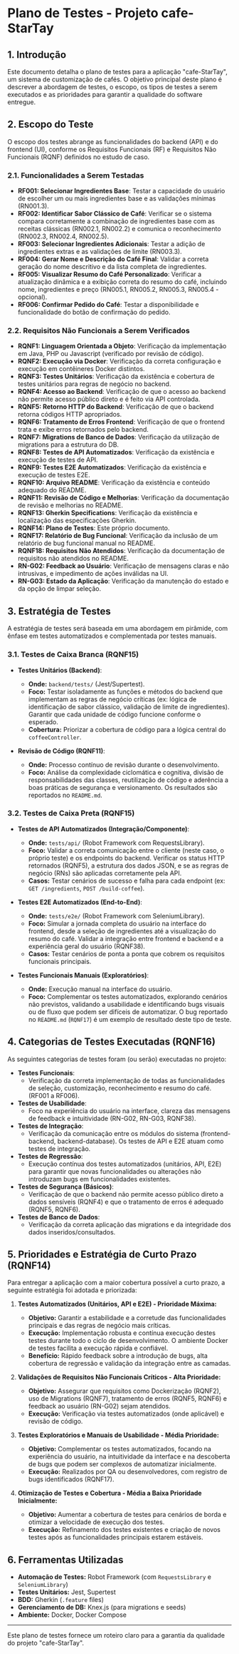 # Plano de Testes - Projeto cafe-StarTay

## 1. Introdução

Este documento detalha o plano de testes para a aplicação "cafe-StarTay", um sistema de customização de cafés. O objetivo principal deste plano é descrever a abordagem de testes, o escopo, os tipos de testes a serem executados e as prioridades para garantir a qualidade do software entregue.

## 2. Escopo do Teste

O escopo dos testes abrange as funcionalidades do backend (API) e do frontend (UI), conforme os Requisitos Funcionais (RF) e Requisitos Não Funcionais (RQNF) definidos no estudo de caso.

### 2.1. Funcionalidades a Serem Testadas

* **RF001: Selecionar Ingredientes Base**: Testar a capacidade do usuário de escolher um ou mais ingredientes base e as validações mínimas (RN001.3).
* **RF002: Identificar Sabor Clássico de Café**: Verificar se o sistema compara corretamente a combinação de ingredientes base com as receitas clássicas (RN002.1, RN002.2) e comunica o reconhecimento (RN002.3, RN002.4, RN002.5).
* **RF003: Selecionar Ingredientes Adicionais**: Testar a adição de ingredientes extras e as validações de limite (RN003.3).
* **RF004: Gerar Nome e Descrição do Café Final**: Validar a correta geração do nome descritivo e da lista completa de ingredientes.
* **RF005: Visualizar Resumo do Café Personalizado**: Verificar a atualização dinâmica e a exibição correta do resumo do café, incluindo nome, ingredientes e preço (RN005.1, RN005.2, RN005.3, RN005.4 - opcional).
* **RF006: Confirmar Pedido do Café**: Testar a disponibilidade e funcionalidade do botão de confirmação do pedido.

### 2.2. Requisitos Não Funcionais a Serem Verificados

* **RQNF1: Linguagem Orientada a Objeto**: Verificação da implementação em Java, PHP ou Javascript (verificado por revisão de código).
* **RQNF2: Execução via Docker**: Verificação da correta configuração e execução em contêineres Docker distintos.
* **RQNF3: Testes Unitários**: Verificação da existência e cobertura de testes unitários para regras de negócio no backend.
* **RQNF4: Acesso ao Backend**: Verificação de que o acesso ao backend não permite acesso público direto e é feito via API controlada.
* **RQNF5: Retorno HTTP do Backend**: Verificação de que o backend retorna códigos HTTP apropriados.
* **RQNF6: Tratamento de Erros Frontend**: Verificação de que o frontend trata e exibe erros retornados pelo backend.
* **RQNF7: Migrations de Banco de Dados**: Verificação da utilização de migrations para a estrutura do DB.
* **RQNF8: Testes de API Automatizados**: Verificação da existência e execução de testes de API.
* **RQNF9: Testes E2E Automatizados**: Verificação da existência e execução de testes E2E.
* **RQNF10: Arquivo README**: Verificação da existência e conteúdo adequado do README.
* **RQNF11: Revisão de Código e Melhorias**: Verificação da documentação de revisão e melhorias no README.
* **RQNF13: Gherkin Specifications**: Verificação da existência e localização das especificações Gherkin.
* **RQNF14: Plano de Testes**: Este próprio documento.
* **RQNF17: Relatório de Bug Funcional**: Verificação da inclusão de um relatório de bug funcional manual no README.
* **RQNF18: Requisitos Não Atendidos**: Verificação da documentação de requisitos não atendidos no README.
* **RN-G02: Feedback ao Usuário**: Verificação de mensagens claras e não intrusivas, e impedimento de ações inválidas na UI.
* **RN-G03: Estado da Aplicação**: Verificação da manutenção do estado e da opção de limpar seleção.

## 3. Estratégia de Testes

A estratégia de testes será baseada em uma abordagem em pirâmide, com ênfase em testes automatizados e complementada por testes manuais.

### 3.1. Testes de Caixa Branca (RQNF15)

* **Testes Unitários (Backend)**:
    * **Onde:** `backend/tests/` (Jest/Supertest).
    * **Foco:** Testar isoladamente as funções e métodos do backend que implementam as regras de negócio críticas (ex: lógica de identificação de sabor clássico, validação de limite de ingredientes). Garantir que cada unidade de código funcione conforme o esperado.
    * **Cobertura:** Priorizar a cobertura de código para a lógica central do `coffeeController`.

* **Revisão de Código (RQNF11)**:
    * **Onde:** Processo contínuo de revisão durante o desenvolvimento.
    * **Foco:** Análise da complexidade ciclomática e cognitiva, divisão de responsabilidades das classes, reutilização de código e aderência a boas práticas de segurança e versionamento. Os resultados são reportados no `README.md`.

### 3.2. Testes de Caixa Preta (RQNF15)

* **Testes de API Automatizados (Integração/Componente)**:
    * **Onde:** `tests/api/` (Robot Framework com RequestsLibrary).
    * **Foco:** Validar a correta comunicação entre o cliente (neste caso, o próprio teste) e os endpoints do backend. Verificar os status HTTP retornados (RQNF5), a estrutura dos dados JSON, e se as regras de negócio (RNs) são aplicadas corretamente pela API.
    * **Casos:** Testar cenários de sucesso e falha para cada endpoint (ex: `GET /ingredients`, `POST /build-coffee`).

* **Testes E2E Automatizados (End-to-End)**:
    * **Onde:** `tests/e2e/` (Robot Framework com SeleniumLibrary).
    * **Foco:** Simular a jornada completa do usuário na interface do frontend, desde a seleção de ingredientes até a visualização do resumo do café. Validar a integração entre frontend e backend e a experiência geral do usuário (RQNF38).
    * **Casos:** Testar cenários de ponta a ponta que cobrem os requisitos funcionais principais.

* **Testes Funcionais Manuais (Exploratórios)**:
    * **Onde:** Execução manual na interface do usuário.
    * **Foco:** Complementar os testes automatizados, explorando cenários não previstos, validando a usabilidade e identificando bugs visuais ou de fluxo que podem ser difíceis de automatizar. O bug reportado no `README.md` (`RQNF17`) é um exemplo de resultado deste tipo de teste.

## 4. Categorias de Testes Executadas (RQNF16)

As seguintes categorias de testes foram (ou serão) executadas no projeto:

* **Testes Funcionais**:
    * Verificação da correta implementação de todas as funcionalidades de seleção, customização, reconhecimento e resumo do café. (RF001 a RF006).
* **Testes de Usabilidade**:
    * Foco na experiência do usuário na interface, clareza das mensagens de feedback e intuitividade (RN-G02, RN-G03, RQNF38).
* **Testes de Integração**:
    * Verificação da comunicação entre os módulos do sistema (frontend-backend, backend-database). Os testes de API e E2E atuam como testes de integração.
* **Testes de Regressão**:
    * Execução contínua dos testes automatizados (unitários, API, E2E) para garantir que novas funcionalidades ou alterações não introduzam bugs em funcionalidades existentes.
* **Testes de Segurança (Básicos)**:
    * Verificação de que o backend não permite acesso público direto a dados sensíveis (RQNF4) e que o tratamento de erros é adequado (RQNF5, RQNF6).
* **Testes de Banco de Dados**:
    * Verificação da correta aplicação das migrations e da integridade dos dados inseridos/consultados.

## 5. Prioridades e Estratégia de Curto Prazo (RQNF14)

Para entregar a aplicação com a maior cobertura possível a curto prazo, a seguinte estratégia foi adotada e priorizada:

1.  **Testes Automatizados (Unitários, API e E2E) - Prioridade Máxima:**
    * **Objetivo:** Garantir a estabilidade e a corretude das funcionalidades principais e das regras de negócio mais críticas.
    * **Execução:** Implementação robusta e contínua execução destes testes durante todo o ciclo de desenvolvimento. O ambiente Docker de testes facilita a execução rápida e confiável.
    * **Benefício:** Rápido feedback sobre a introdução de bugs, alta cobertura de regressão e validação da integração entre as camadas.

2.  **Validações de Requisitos Não Funcionais Críticos - Alta Prioridade:**
    * **Objetivo:** Assegurar que requisitos como Dockerização (RQNF2), uso de Migrations (RQNF7), tratamento de erros (RQNF5, RQNF6) e feedback ao usuário (RN-G02) sejam atendidos.
    * **Execução:** Verificação via testes automatizados (onde aplicável) e revisão de código.

3.  **Testes Exploratórios e Manuais de Usabilidade - Média Prioridade:**
    * **Objetivo:** Complementar os testes automatizados, focando na experiência do usuário, na intuitividade da interface e na descoberta de bugs que podem ser complexos de automatizar inicialmente.
    * **Execução:** Realizados por QA ou desenvolvedores, com registro de bugs identificados (RQNF17).

4.  **Otimização de Testes e Cobertura - Média a Baixa Prioridade Inicialmente:**
    * **Objetivo:** Aumentar a cobertura de testes para cenários de borda e otimizar a velocidade de execução dos testes.
    * **Execução:** Refinamento dos testes existentes e criação de novos testes após as funcionalidades principais estarem estáveis.

## 6. Ferramentas Utilizadas

* **Automação de Testes:** Robot Framework (com `RequestsLibrary` e `SeleniumLibrary`)
* **Testes Unitários:** Jest, Supertest
* **BDD:** Gherkin (`.feature` files)
* **Gerenciamento de DB:** Knex.js (para migrations e seeds)
* **Ambiente:** Docker, Docker Compose

---

Este plano de testes fornece um roteiro claro para a garantia da qualidade do projeto "cafe-StarTay".